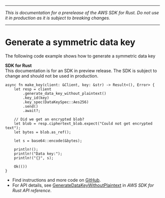 --------

 *This is documentation for a prerelease of the AWS SDK for Rust\. Do not use it in production as it is subject to breaking changes\.* 

--------

# Generate a symmetric data key<a name="kms_GenerateDataKeyWithoutPlaintext_rust_topic"></a>

The following code example shows how to generate a symmetric data key

**SDK for Rust**  
This documentation is for an SDK in preview release\. The SDK is subject to change and should not be used in production\.
  

```
async fn make_key(client: &Client, key: &str) -> Result<(), Error> {
    let resp = client
        .generate_data_key_without_plaintext()
        .key_id(key)
        .key_spec(DataKeySpec::Aes256)
        .send()
        .await?;

    // Did we get an encrypted blob?
    let blob = resp.ciphertext_blob.expect("Could not get encrypted text");
    let bytes = blob.as_ref();

    let s = base64::encode(&bytes);

    println!();
    println!("Data key:");
    println!("{}", s);

    Ok(())
}
```
+  Find instructions and more code on [GitHub](https://github.com/awsdocs/aws-doc-sdk-examples/tree/main/.rust_alpha/kms#code-examples)\. 
+  For API details, see [GenerateDataKeyWithoutPlaintext](https://awslabs.github.io/aws-sdk-rust/) in *AWS SDK for Rust API reference*\. 